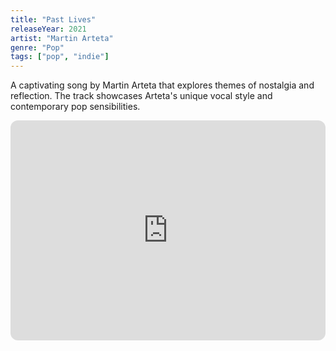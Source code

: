 ```yaml
---
title: "Past Lives"
releaseYear: 2021
artist: "Martin Arteta"
genre: "Pop"
tags: ["pop", "indie"]
---
```


A captivating song by Martin Arteta that explores themes of nostalgia and reflection. The track showcases Arteta's unique vocal style and contemporary pop sensibilities.

<iframe style="border-radius:12px" src="https://open.spotify.com/embed/track/3NPWH2UbMjch2vnS7qMFGM?utm_source=generator" width="100%" height="352" frameBorder="0" allowfullscreen="" allow="autoplay; clipboard-write; encrypted-media; fullscreen; picture-in-picture" loading="lazy"></iframe>
